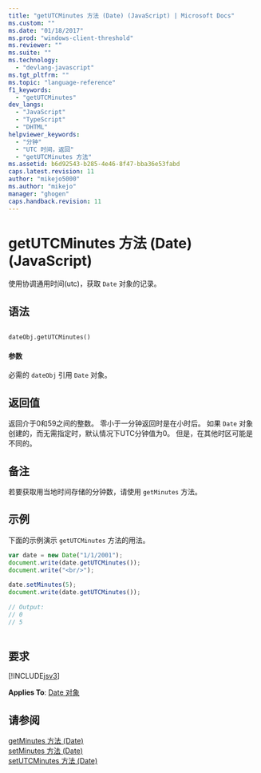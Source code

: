 ```yaml
---
title: "getUTCMinutes 方法 (Date) (JavaScript) | Microsoft Docs"
ms.custom: ""
ms.date: "01/18/2017"
ms.prod: "windows-client-threshold"
ms.reviewer: ""
ms.suite: ""
ms.technology: 
  - "devlang-javascript"
ms.tgt_pltfrm: ""
ms.topic: "language-reference"
f1_keywords: 
  - "getUTCMinutes"
dev_langs: 
  - "JavaScript"
  - "TypeScript"
  - "DHTML"
helpviewer_keywords: 
  - "分钟"
  - "UTC 时间，返回"
  - "getUTCMinutes 方法"
ms.assetid: b6d92543-b285-4e46-8f47-bba36e53fabd
caps.latest.revision: 11
author: "mikejo5000"
ms.author: "mikejo"
manager: "ghogen"
caps.handback.revision: 11
---
```

# getUTCMinutes 方法 (Date) (JavaScript)
使用协调通用时间\(utc\)，获取 `Date` 对象的记录。  
  
## 语法  
  
```  
  
dateObj.getUTCMinutes()   
```  
  
#### 参数  
 必需的 `dateObj` 引用 `Date` 对象。  
  
## 返回值  
 返回介于0和59之间的整数。  零小于一分钟返回时是在小时后。  如果 `Date` 对象创建的，而无需指定时，默认情况下UTC分钟值为0。  但是，在其他时区可能是不同的。  
  
## 备注  
 若要获取用当地时间存储的分钟数，请使用 `getMinutes` 方法。  
  
## 示例  
 下面的示例演示 `getUTCMinutes` 方法的用法。  
  
```javascript  
var date = new Date("1/1/2001");  
document.write(date.getUTCMinutes());  
document.write("<br/>");  
  
date.setMinutes(5);  
document.write(date.getUTCMinutes());  
  
// Output:   
// 0  
// 5  
  
```  
  
## 要求  
 [!INCLUDE[jsv3](../../javascript/reference/includes/jsv3-md.md)]  
  
 **Applies To**: [Date 对象](../../javascript/reference/date-object-javascript.md)  
  
## 请参阅  
 [getMinutes 方法 \(Date\)](../../javascript/reference/getminutes-method-date-javascript.md)   
 [setMinutes 方法 \(Date\)](../../javascript/reference/setminutes-method-date-javascript.md)   
 [setUTCMinutes 方法 \(Date\)](../../javascript/reference/setutcminutes-method-date-javascript.md)